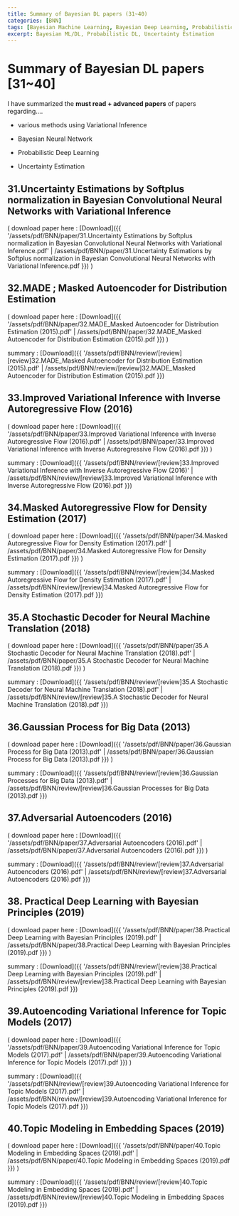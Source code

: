 ```yaml
---
title: Summary of Bayesian DL papers (31~40)
categories: [BNN]
tags: [Bayesian Machine Learning, Bayesian Deep Learning, Probabilistic Deep Learning, Uncertainty Estimation, Variational Inference]
excerpt: Bayesian ML/DL, Probabilistic DL, Uncertainty Estimation
---
```


# Summary of Bayesian DL papers [31~40]

I have summarized the **must read + advanced papers** of papers regarding....

- various methods using Variational Inference

- Bayesian Neural Network

- Probabilistic Deep Learning

- Uncertainty Estimation


<script src="https://cdn.mathjax.org/mathjax/latest/MathJax.js?config=TeX-AMS-MML_HTMLorMML" type="text/javascript"></script>



## 31.Uncertainty Estimations by Softplus normalization in Bayesian Convolutional Neural Networks with Variational Inference

( download paper here :  [Download]({{ '/assets/pdf/BNN/paper/31.Uncertainty Estimations by Softplus normalization in Bayesian Convolutional Neural Networks with Variational Inference.pdf' | /assets/pdf/BNN/paper/31.Uncertainty Estimations by Softplus normalization in Bayesian Convolutional Neural Networks with Variational Inference.pdf }}) )





## 32.MADE ; Masked Autoencoder for Distribution Estimation

( download paper here :  [Download]({{ '/assets/pdf/BNN/paper/32.MADE_Masked Autoencoder for Distribution Estimation (2015).pdf' | /assets/pdf/BNN/paper/32.MADE_Masked Autoencoder for Distribution Estimation (2015).pdf }}) )

summary : [Download]({{ '/assets/pdf/BNN/review/[review][review]32.MADE_Masked Autoencoder for Distribution Estimation (2015).pdf' | /assets/pdf/BNN/review/[review]32.MADE_Masked Autoencoder for Distribution Estimation (2015).pdf }})



## 33.Improved Variational Inference with Inverse Autoregressive Flow (2016)

( download paper here :  [Download]({{ '/assets/pdf/BNN/paper/33.Improved Variational Inference with Inverse Autoregressive Flow (2016).pdf' | /assets/pdf/BNN/paper/33.Improved Variational Inference with Inverse Autoregressive Flow (2016).pdf }}) )

summary : [Download]({{ '/assets/pdf/BNN/review/[review]33.Improved Variational Inference with Inverse Autoregressive Flow (2016)' | /assets/pdf/BNN/review/[review]33.Improved Variational Inference with Inverse Autoregressive Flow (2016).pdf }})



## 34.Masked Autoregressive Flow for Density Estimation (2017)

( download paper here :  [Download]({{ '/assets/pdf/BNN/paper/34.Masked Autoregressive Flow for Density Estimation (2017).pdf' | /assets/pdf/BNN/paper/34.Masked Autoregressive Flow for Density Estimation (2017).pdf }}) )

summary : [Download]({{ '/assets/pdf/BNN/review/[review]34.Masked Autoregressive Flow for Density Estimation (2017).pdf' | /assets/pdf/BNN/review/[review]34.Masked Autoregressive Flow for Density Estimation (2017).pdf }})



## 35.A Stochastic Decoder for Neural Machine Translation (2018)

( download paper here :  [Download]({{ '/assets/pdf/BNN/paper/35.A Stochastic Decoder for Neural Machine Translation (2018).pdf' | /assets/pdf/BNN/paper/35.A Stochastic Decoder for Neural Machine Translation (2018).pdf }}) )

summary : [Download]({{ '/assets/pdf/BNN/review/[review]35.A Stochastic Decoder for Neural Machine Translation (2018).pdf' | /assets/pdf/BNN/review/[review]35.A Stochastic Decoder for Neural Machine Translation (2018).pdf }})



## 36.Gaussian Process for Big Data (2013)

( download paper here :  [Download]({{ '/assets/pdf/BNN/paper/36.Gaussian Process for Big Data (2013).pdf' | /assets/pdf/BNN/paper/36.Gaussian Process for Big Data (2013).pdf }}) )

summary : [Download]({{ '/assets/pdf/BNN/review/[review]36.Gaussian Processes for Big Data (2013).pdf' | /assets/pdf/BNN/review/[review]36.Gaussian Processes for Big Data (2013).pdf }})



## 37.Adversarial Autoencoders (2016)

( download paper here :  [Download]({{ '/assets/pdf/BNN/paper/37.Adversarial Autoencoders (2016).pdf' | /assets/pdf/BNN/paper/37.Adversarial Autoencoders (2016).pdf }}) )

summary : [Download]({{ '/assets/pdf/BNN/review/[review]37.Adversarial Autoencoders (2016).pdf' | /assets/pdf/BNN/review/[review]37.Adversarial Autoencoders (2016).pdf }})



## 38. Practical Deep Learning with Bayesian Principles (2019)

( download paper here :  [Download]({{ '/assets/pdf/BNN/paper/38.Practical Deep Learning with Bayesian Principles (2019).pdf' | /assets/pdf/BNN/paper/38.Practical Deep Learning with Bayesian Principles (2019).pdf }}) )

summary : [Download]({{ '/assets/pdf/BNN/review/[review]38.Practical Deep Learning with Bayesian Principles (2019).pdf' | /assets/pdf/BNN/review/[review]38.Practical Deep Learning with Bayesian Principles (2019).pdf }})



## 39.Autoencoding Variational Inference for Topic Models (2017)

( download paper here :  [Download]({{ '/assets/pdf/BNN/paper/39.Autoencoding Variational Inference for Topic Models (2017).pdf' | /assets/pdf/BNN/paper/39.Autoencoding Variational Inference for Topic Models (2017).pdf }}) )

summary : [Download]({{ '/assets/pdf/BNN/review/[review]39.Autoencoding Variational Inference for Topic Models (2017).pdf' | /assets/pdf/BNN/review/[review]39.Autoencoding Variational Inference for Topic Models (2017).pdf }})



## 40.Topic Modeling in Embedding Spaces (2019)

( download paper here :  [Download]({{ '/assets/pdf/BNN/paper/40.Topic Modeling in Embedding Spaces (2019).pdf' | /assets/pdf/BNN/paper/40.Topic Modeling in Embedding Spaces (2019).pdf }}) )

summary : [Download]({{ '/assets/pdf/BNN/review/[review]40.Topic Modeling in Embedding Spaces (2019).pdf' | /assets/pdf/BNN/review/[review]40.Topic Modeling in Embedding Spaces (2019).pdf }})